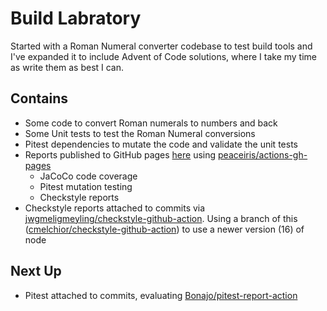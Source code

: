 # Build Labratory

Started with a Roman Numeral converter codebase to test build tools and I've expanded it to include Advent of Code solutions, where I take my time as write them as best I can.

## Contains

- Some code to convert Roman numerals to numbers and back
- Some Unit tests to test the Roman Numeral conversions
- Pitest dependencies to mutate the code and validate the unit tests
- Reports published to GitHub pages [here](https://rossdrew.github.io/build-lab/) using [peaceiris/actions-gh-pages](https://github.com/peaceiris/actions-gh-pages)
  - JaCoCo code coverage
  - Pitest mutation testing
  - Checkstyle reports
- Checkstyle reports attached to commits via [jwgmeligmeyling/checkstyle-github-action](https://github.com/jwgmeligmeyling/checkstyle-github-action).  Using a branch of this ([cmelchior/checkstyle-github-action](https://github.com/cmelchior/checkstyle-github-action)) to use a newer version (16) of node


## Next Up
- Pitest attached to commits, evaluating [Bonajo/pitest-report-action](https://github.com/Bonajo/pitest-report-action)